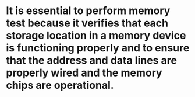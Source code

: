 # It is essential to perform memory test because it verifies that each storage location in a memory device is functioning properly and to ensure that the address and data lines are properly wired and the memory chips are operational. 

